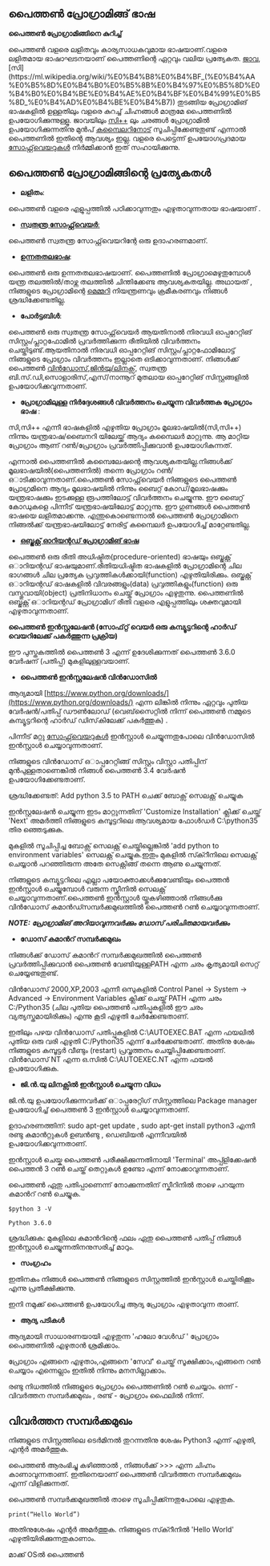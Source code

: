 ﻿## **പൈത്തൺ പ്രോഗ്രാമിങ്ങ് ഭാഷ**

**പൈത്തൺ പ്രോഗ്രാമിങ്ങിനെ കുറിച്ച്**

പൈത്തൺ വളരെ ലളിതവും കാര്യസാധകവുമായ ഭാഷയാണ്.വളരെ ലളിതമായ ഭാഷാഘടനയാണ് പൈത്തണിന്റെ ഏറ്റവും വലിയ പ്രത്യേകത. [ജാവ](https://ml.wikipedia.org/wiki/%E0%B4%9C%E0%B4%BE%E0%B4%B5_(%E0%B4%AA%E0%B5%8D%E0%B4%B0%E0%B5%8B%E0%B4%97%E0%B5%8D%E0%B4%B0%E0%B4%BE%E0%B4%AE%E0%B4%BF%E0%B4%99%E0%B5%8D_%E0%B4%AD%E0%B4%BE%E0%B4%B7)),[സി](https://ml.wikipedia.org/wiki/%E0%B4%B8%E0%B4%BF_(%E0%B4%AA%E0%B5%8D%E0%B4%B0%E0%B5%8B%E0%B4%97%E0%B5%8D%E0%B4%B0%E0%B4%BE%E0%B4%AE%E0%B4%BF%E0%B4%99%E0%B5%8D_%E0%B4%AD%E0%B4%BE%E0%B4%B7)) തുടങ്ങിയ പ്രോഗ്രാമിങ് ഭാഷകളിൽ ഉള്ളതിലും വളരെ കുറച്ച് ചിഹ്നങ്ങൾ മാത്രമേ പൈത്തണിൽ ഉപയോഗിക്കുന്നുള്ളൂ. ജാവയിലും [സി++](https://ml.wikipedia.org/wiki/%E0%B4%B8%E0%B4%BF++) ലും ചരങ്ങൾ പ്രോഗ്രാമിൽ ഉപയോഗിക്കുന്നതിനു മുൻപ് [കമ്പൈലറിനോട്](https://ml.wikipedia.org/wiki/%E0%B4%95%E0%B4%82%E0%B4%AA%E0%B5%88%E0%B4%B2%E0%B5%BC)  സൂചിപ്പിക്കേണ്ടതുണ്ട് എന്നാൽ പൈത്തണിൽ ഇതിന്റെ ആവശ്യം ഇല്ല. വളരെ പെട്ടെന്ന് ഉപയോഗപ്രദമായ [സോഫ്റ്റ്‌വെയറുകൾ](https://ml.wikipedia.org/wiki/%E0%B4%95%E0%B4%AE%E0%B5%8D%E0%B4%AA%E0%B5%8D%E0%B4%AF%E0%B5%82%E0%B4%9F%E0%B5%8D%E0%B4%9F%E0%B5%BC_%E0%B4%B8%E0%B5%8B%E0%B4%AB%E0%B5%8D%E2%80%8C%E0%B4%B1%E0%B5%8D%E0%B4%B1%E0%B5%8D%E2%80%8C%E0%B4%B5%E0%B5%86%E0%B4%AF%E0%B5%BC)  നിർമ്മിക്കാൻ ഇത് സഹായിക്കുന്നു.

## **പൈത്തൺ പ്രോഗ്രാമിങ്ങിന്റെ പ്രത്യേകതള്‍**

 - **ലളിതം**:

 പൈത്തൺ വളരെ എളുപ്പത്തിൽ പഠിക്കാവുന്നതും എഴുതാവുന്നതായ ഭാഷയാണ് .

 - [**സ്വതന്ത്ര   സോഫ്റ്റ്‌വെയര്‍**:](https://ml.wikipedia.org/wiki/%E0%B4%B8%E0%B5%8D%E0%B4%B5%E0%B4%A4%E0%B4%A8%E0%B5%8D%E0%B4%A4%E0%B5%8D%E0%B4%B0_%E0%B4%B8%E0%B5%8B%E0%B4%AB%E0%B5%8D%E0%B4%B1%E0%B5%8D%E0%B4%B1%E0%B5%8D%E2%80%8C%E0%B4%B5%E0%B5%86%E0%B4%AF%E0%B5%BC)

 പൈത്തൺ സ്വതന്ത്ര സോഫ്റ്റ്‌വെയറിന്റേ ഒരു ഉദാഹരണമാണ്.

 - [**ഉന്നതതലഭാഷ**](https://ml.wikipedia.org/wiki/%E0%B4%AA%E0%B5%8D%E0%B4%B0%E0%B5%8B%E0%B4%97%E0%B5%8D%E0%B4%B0%E0%B4%BE%E0%B4%AE%E0%B4%BF%E0%B4%82%E0%B4%97%E0%B5%8D_%E0%B4%AD%E0%B4%BE%E0%B4%B7):

പൈത്തൺ ഒരു ഉന്നതതലഭാഷയാണ്. പൈത്തണിൽ പ്രോഗ്രാമെഴുതുമ്പോൾ യന്ത്ര തലത്തിൽ/താഴ്ന്ന തലത്തിൽ ചിന്തിക്കേണ്ട ആവശ്യകതയില്ല. അഥായത് , നിങ്ങളുടെ പ്രോഗ്രാമിന്റെ [മെമ്മറി](https://ml.wikipedia.org/wiki/%E0%B4%B1%E0%B4%BE%E0%B5%BB%E0%B4%A1%E0%B4%82_%E0%B4%86%E0%B4%95%E0%B5%8D%E0%B4%B8%E0%B4%B8%E0%B5%8D_%E0%B4%AE%E0%B5%86%E0%B4%AE%E0%B5%8D%E0%B4%AE%E0%B4%B1%E0%B4%BF) നിയന്ത്രണവും ക്രമീകരണവും നിങ്ങൾ ശ്രദ്ധിക്കേണ്ടതില്ല.

 - **പോർട്ടബിൾ**:

 പൈത്തൺ ഒരു സ്വതന്ത്ര സോഫ്റ്റ്‌വെയര്‍ ആയതിനാൽ നിരവധി ഓപ്പറേറ്റിങ്‌ സിസ്റ്റം/പ്ലാറ്റഫോമിൽ പ്രവര്‍ത്തിക്കുന്ന രീതിയിൽ വിവര്‍ത്തനം ചെയ്തിടുണ്ട്.ആയതിനാൽ നിരവധി ഓപ്പറേറ്റിങ്‌ സിസ്റ്റം/പ്ലാറ്റഫോമിലോട്ട് നിങ്ങളുടെ പ്രോഗ്രാം വിവര്‍ത്തനം ഇല്ലാതെ ഒടിക്കാവുന്നതാണ്.
നിങ്ങള്‍ക്ക് പൈത്തണ്‍ [വിന്‍‍ഡോസ്](https://ml.wikipedia.org/wiki/%E0%B4%AE%E0%B5%88%E0%B4%95%E0%B5%8D%E0%B4%B0%E0%B5%8B%E0%B4%B8%E0%B5%8B%E0%B4%AB%E0%B5%8D%E0%B4%B1%E0%B5%8D%E0%B4%B1%E0%B5%8D%E2%80%8C_%E0%B4%B5%E0%B4%BF%E0%B5%BB%E0%B4%A1%E0%B5%8B%E0%B4%B8%E0%B5%8D),[ജിന്‍യു/ലിനക്സ്,](https://ml.wikipedia.org/wiki/%E0%B4%97%E0%B5%8D%E0%B4%A8%E0%B5%81/%E0%B4%B2%E0%B4%BF%E0%B4%A8%E0%B4%95%E0%B5%8D%E0%B4%B8%E0%B5%8D) സ്വതന്ത്ര ബി.സ്.‍ഡി,സൊളാരിസ്,എസ്/നാന്നൂറ് മുതലായ ഓപ്പറേറ്റിങ്‌ സിസ്റ്റങ്ങളില്‍ ഉപയോഗിക്കവുന്നതാണ്.

 - **പ്രോഗ്രാമിലുള്ള നിര്‍ദ്ദേശങ്ങള്‍ വിവര്‍ത്തനം ചെയ്യുന്ന വിവര്‍ത്തക പ്രോഗ്രാം ഭാഷ** :

സി,സി++ എന്നീ ഭാഷകളില്‍ എഴുതിയ പ്രോഗ്രാം മൂലഭാഷയില്‍(സി,സി++) നിന്നും യന്ത്രഭാഷ/ബൈനറി യിലേയ്ക്ക് ആദ്യം കമ്പൈലര്‍ മാറ്റുന്നു. ആ മാറ്റിയ പ്രോഗ്രാം ആണ് റണ്‍/പ്രോഗ്രാം പ്രവര്‍ത്തിപ്പിക്കുവാന്‍ ഉപയോഗികുന്നത്.

എന്നാല്‍ പൈത്തണില്‍ കമ്പൈലേഷന്റെ ആവശ്യകതയില്ല.നിങ്ങള്‍ക്ക് മൂലഭാഷയില്‍(പൈത്തണില്‍) തന്നെ പ്രോഗ്രാം റണ്‍/ഒാടിക്കാവുന്നതാണ്.പൈത്തണ്‍ സോഫ്റ്റ്‌വെയര്‍ നിങ്ങളുടെ പൈത്തണ്‍ പ്രോഗ്രമിനെ ആദ്യം മൂലഭാഷയില്‍ നിന്നും ബൈറ്റ് കോഡ്/മൂലഭാഷക്കും യന്ത്രഭാഷക്കും ഇടക്കുള്ള രൂപത്തിലോട്ട് വിവര്‍ത്തനം ചെയ്യുന്നു. ഈ ബൈറ്റ് കോഡുകളെ പിന്നീട് യന്ത്രഭാഷയിലോട്ട് മാറ്റുന്നു. ഈ ഗുണങ്ങള്‍ പൈത്തണ്‍ ഭാഷയെ ലളിതമാക്കന്നു. എന്തുകൊണ്ടെന്നാല്‍ പൈത്തണ്‍ പ്രോഗ്രാമിനെ നിങ്ങല്‍ക്ക് യന്ത്രഭാഷയിലോട്ട് നേരിട്ട് കമ്പൈലര്‍ ഉപയോഗിച്ച് മാറ്റേണ്ടതില്ല.

 - **[ഒബ്ജക്റ്റ് ഓറിയന്റഡ് പ്രോഗ്രാമിങ് ഭാഷ](https://ml.wikipedia.org/wiki/%E0%B4%92%E0%B4%AC%E0%B5%8D%E0%B4%9C%E0%B4%95%E0%B5%8D%E0%B4%B1%E0%B5%8D%E0%B4%B1%E0%B5%8D_%E0%B4%93%E0%B4%B1%E0%B4%BF%E0%B4%AF%E0%B4%A8%E0%B5%8D%E0%B4%B1%E0%B4%A1%E0%B5%8D_%E0%B4%AA%E0%B5%8D%E0%B4%B0%E0%B5%8B%E0%B4%97%E0%B5%8D%E0%B4%B0%E0%B4%BE%E0%B4%AE%E0%B4%BF%E0%B4%99%E0%B5%8D_%E0%B4%AD%E0%B4%BE%E0%B4%B7)**

പൈത്തണ്‍ ഒരു രീതി അധിഷ്ടിത(procedure-oriented) ഭാഷയും ഒബ്ജക്റ്റ് ഒാറിയന്റഡ് ഭാഷയുമാണ്.രീതിയധിഷ്ടിത ഭാഷകളില്‍ പ്രോഗ്രാമിന്റെ ചില ഭാഗങ്ങള്‍ ചില പ്രത്യേക പ്ര൮ത്തികള്‍ക്കായി(function) എഴുതിയിരിക്കും. ഒബ്ജക്റ്റ് ഒാറിയന്റഡ് ഭാഷകളില്‍ വിവരങ്ങളും(data) പ്ര൮ത്തികളും(function) ഒരു വസ്തുവായി(object) പ്രതിനിധാനം ചെയ്ത് പ്രോഗ്രാം എഴുതുന്നു. പൈത്തണില്‍ ഒബ്ജക്റ്റ് ഒാറിയന്റഡ് പ്രോഗ്രാമിഗ് രീതി വളരെ എളുപ്പത്തിലും ശക്തവുമായി എഴുതാവുന്നതാണ്.


**പൈത്തണ്‍ ഇന്‍സ്റ്റലേഷന്‍ (സോഫ്‌റ്റ്‌ വെയര്‍ ഒരു കമ്പ്യൂട്ടറിന്റെ ഹാര്‍ഡ്‌ വെയറിലേക്ക്‌ പകര്‍ത്തുന്ന പ്രക്രിയ)**

ഈ പുസ്തകത്തില്‍ പൈത്തണ്‍ 3 എന്ന് ഉദേശിക്കുന്നത് പൈത്തണ്‍ 3.6.0 വേര്‍ഷന് (പതിപ്പ്) മുകളിലുള്ളവയാണ്.

 - **പൈത്തണ്‍ ഇന്‍സ്റ്റലേഷന്‍ വിന്‍ഡോസില്‍**

ആദ്യമായി [https://www.python.org/downloads/](https://www.python.org/downloads/) എന്ന ലിങ്കില്‍ നിന്നും ഏറ്റവും പുതിയ വേര്‍ഷന്‍/പതിപ്പ് ഡൗണ്‍ലോഡ് (വെബ്‌സൈറ്റില്‍ നിന്ന്‌ പൈത്തണ്‍ നമ്മുടെ കമ്പ്യൂട്ടറിന്റെ ഹാര്‍ഡ്‌ ഡിസ്‌കിലേക്ക്‌ പകര്‍ത്തുക) .

പിന്നീട് മറ്റു [സോഫ്റ്റ്‌വെയറുകൾ](https://ml.wikipedia.org/wiki/%E0%B4%95%E0%B4%AE%E0%B5%8D%E0%B4%AA%E0%B5%8D%E0%B4%AF%E0%B5%82%E0%B4%9F%E0%B5%8D%E0%B4%9F%E0%B5%BC_%E0%B4%B8%E0%B5%8B%E0%B4%AB%E0%B5%8D%E2%80%8C%E0%B4%B1%E0%B5%8D%E0%B4%B1%E0%B5%8D%E2%80%8C%E0%B4%B5%E0%B5%86%E0%B4%AF%E0%B5%BC) ഇന്‍സ്റ്റാള്‍ ചെയ്യുന്നതുപോലെ വിന്‍ഡോസില്‍ ഇന്‍സ്റ്റാള്‍ ചെയ്യാവുന്നതാണ്.

നിങ്ങളുടെ വിന്‍ഡോസ് ഒാപ്പറേറ്റിങ്ങ് സിസ്റ്റം വിസ്റ്റാ പതിപ്പിന് മുന്‍പുള്ളതാണെങ്കില്‍ നിങ്ങള്‍ പൈത്തണ്‍ 3.4 വേര്‍ഷന്‍ ഉപയോഗിക്കേണ്ടതാണ്.

ശ്രദ്ധിക്കേണ്ടത്: Add python 3.5 to PATH ചെക്ക് ബോക്സ് സെലക്റ്റ് ചെയ്യുക

ഇന്‍സ്റ്റലേഷന്‍ ചെയ്യുന്ന ഇടം മാറ്റുന്നതിന് 'Customize Installation' ക്ലിക്ക് ചെയ്ത് 'Next' അമര്‍ത്തി നിങ്ങളുടെ കമ്പൂട്ടറിലെ ആവശ്യമായ ഫോള്‍ഡര്‍ C:\python35 തിര  ഞ്ഞെടുക്കുക.

മുകളില്‍ സൂചിപ്പിച്ച ബോക്സ് സെലക്റ്റ് ചെയ്തില്ലെങ്കില്‍ 'add python to environment variables' സെലക്റ്റ് ചെയ്യുക.ഇതും മുകളില്‍ സ്ക്റീനിലെ സെലക്റ്റ് ചെയ്യാന്‍ പറഞ്ഞിരുന്ന അതേ സെക്റ്റിങ്ങ് തന്നെ ആണു ചെയ്യുന്നത്.

നിങ്ങളുടെ കമ്പ്യൂട്ടറിലെ എല്ലാ പയോക്താക്കള്‍ക്കുവേണ്ടിയും പൈത്തന്‍ ഇന്‍സ്റ്റാള്‍ ചെയ്യുമ്പോള്‍ വരുന്ന സ്ക്രീനില്‍ സെലക്റ്റ് ചെയ്യാവുന്നതാണ്.പൈത്തണ്‍ ഇന്‍സ്റ്റാള്‍ യ്തുകഴിഞ്ഞാല്‍ നിങ്ങള്‍ക്കു വിന്‍‍ഡോസ് കമാന്‍ഡ്സമ്പര്‍ക്കമുഖത്തില്‍ പൈത്തണ്‍ റണ്‍ ചെയ്യാവുന്നതാണ്.

***NOTE: പ്രോഗ്രാമിങ് അറിയാവുന്നവര്‍ക്കും ഡോ‍സ് പരിചിതമായവര്‍ക്കും***

 - **‍ഡോസ് കമാന്‍റ് സമ്പര്‍ക്കമുഖം**

നിങ്ങള്‍ക്ക് ഡോസ് കമാന്‍റ് സമ്പര്‍ക്കമുഖത്തില്‍ പൈത്തണ്‍ പ്രവര്‍ത്തിപ്പിക്കുവാന്‍ പൈത്തണ്‍ വേണ്ടിയുള്ളPATH എന്ന ചരം കൃത്യമായി സെറ്റ് ചെയ്യേണ്ടതുണ്ട്.

വിന്‍ഡോസ് 2000,XP,2003 എന്നീ ഒസുകളില്‍ Control Panel → System → Advanced → Environment Variables ക്ലിക്ക് ചെയ്ത് PATH എന്ന ചരം C:/Python35 (ചില പുതിയ പൈത്തണ്‍ പതിപ്പുകളില്‍ ഈ ചരം വ്യത്യസ്തമായിരിക്കും) എന്നു കൂടി എഴുതി ചേര്‍ക്കേണ്ടതാണ്.

ഇതിലും പഴയ വിന്‍ഡോസ് പതിപ്പുകളില്‍ C:\AUTOEXEC.BAT എന്ന ഫയലില്‍ പുതിയ ഒരു വരി എഴുതി C:/Python35 എന്ന് ചേര്‍ക്കേണ്ടതാണ്. അതിനു ശേഷം നിങ്ങളുടെ കമ്പൂട്ടര്‍ വീണ്ടും (restart) പ്രവൃത്തനം ചെയ്യിപ്പിക്കേണ്ടതാണ്. വിന്‍‍‍ഡോസ് NT എന്ന ഒ.സില്‍ C:\AUTOEXEC.NT എന്ന ഫയല്‍ ഉപയോഗിക്കുക.

 - **‍‍‍ജി.ന്‍.യു ലിനക്സില്‍ ഇന്‍സ്റ്റാള്‍ ചെയ്യുന്ന വിധം**

ജി.ന്‍.യു ഉപയോഗിക്കുന്നവര്‍ക്ക് ഒാപ്പരേറ്റിഗ് സിസ്റ്റത്തിലെ Package manager ഉപയോഗിച്ച് പൈത്തണ്‍ 3 ഇന്‍സ്റ്റാള്‍ ചെയ്യാവുന്നതാണ്.

ഉദാഹരണത്തിന്: sudo apt-get update , sudo apt-get install python3 എന്നീ രണ്ടു കമാന്‍റ്റുകള്‍ ഉബന്‍ണ്ടു , ഡെബിയന്‍ എന്നീവയില്‍ ഉപയോഗിക്കവുന്നതാണ്.

ഇന്‍സ്റ്റാള്‍ ചെയ്ക പൈത്തണ്‍ പരീക്ഷിക്കുന്നതിനായി 'Terminal' അപ്പ്ളിക്കേഷന്‍ പൈത്തന്‍ 3 റണ്‍ ചെയ്ത് തെറ്റുകള്‍ ഉണ്ടോ എന്ന് നോക്കാവുന്നതാണ്.

പൈത്തണ്‍ ഏതു പതിപ്പാണെന്ന് നോക്കുന്നതിന് സ്കീറിനില്‍ താഴെ പറയുന്ന കമാന്‍റ് റണ്‍ ചെയ്യുക.

```
$python 3 -V

Python 3.6.0
```
ശ്രദ്ധിക്കുക: മുകളിലെ കമാന്‍റിന്റെ ഫലം ഏതു പൈത്തണ്‍ പതിപ്പ് നിങ്ങള്‍ ഇന്‍സ്റ്റാള്‍ ചെയ്യുന്നതിനനുസരിച്ച് മാറും.

 - **സംഗ്രഹം**

ഇതിനകം നിങ്ങള്‍ പൈത്തണ്‍ നിങ്ങളുടെ സിസ്റ്റത്തില്‍ ഇന്‍സ്റ്റാള്‍ ചെയ്തിരിക്കൂം എന്നു പ്രതീക്ഷിക്കുന്നു.

ഇനി നമുക്ക് പൈത്തണ്‍ ഉപയോഗിച്ച ആദ്യ പ്രോഗ്രാം എഴുതാവുന്ന താണ്.

 - **ആദ്യ പടികള്‍**

ആദ്യമായി സാധാരണയായി എഴുതുന്ന 'ഹലോ വേള്‍ഡ് ' പ്രോഗ്രാം പൈത്തണില്‍ എഴുതാന്‍ ശ്രമിക്കാം.

പ്രോഗ്രാം എങ്ങനെ എഴുതാം,എങ്ങനെ 'സേവ്' ചെയ്ത് സൂക്ഷിക്കാം,എങ്ങനെ റണ്‍ ചെയ്യാം എന്നെല്ലാം ഇതില്‍ നിന്നും മനസില്ലാക്കാം.

രണ്ടു നിധത്തില്‍ നിങ്ങളുടെ പ്രോഗ്രാം പൈത്തണില്‍ റണ്‍ ചെയ്യാം. ഒന്ന് - വിവര്‍ത്തന സമ്പര്‍ക്കമുഖം , രണ്ട് - പ്രോഗ്രാം ഫൈലില്‍ നിന്ന്.

## **വിവര്‍ത്തന സമ്പര്‍ക്കമുഖം**

നിങ്ങളുടെ സിസ്റ്റത്തിലെ ടെര്‍മിനല്‍ തുറന്നതിനു ശേഷം Python3 എന്ന് എഴുതി, എന്റര്‍ അമര്‍ത്തുക.

പൈത്തണ്‍ ആരംഭിച്ചു കഴിഞ്ഞാല്‍ , നിങ്ങള്‍ക്ക് >>> എന്ന ചിഹ്നം കാണാവുന്നതാണ്. ഇതിനെയാണ് പൈത്തണ്‍ വിവര്‍ത്തന സമ്പര്‍ക്കമുഖം എന്ന് വിളിക്കുന്നത്.

പൈത്തണ്‍ സമ്പര്‍ക്കമുഖത്തില്‍ താഴെ സൂചിപ്പിക്ക്ന്നതുപോലെ എഴുതുക.
```
print(“Hello World”)
```
അതിനുശേഷം എന്റര്‍ അമര്‍ത്തുക. നിങ്ങളുടെ സ്ക്റീനില്‍ 'Hello World' എഴുതിയിരിക്കുന്നതുകാണാം.

  
മാക്ക് OSല്‍ പൈത്തൺ
